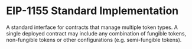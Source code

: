 # EIP-1155 Standard Implementation
A standard interface for contracts that manage multiple token types. A single deployed contract may include any combination of fungible tokens, non-fungible tokens or other configurations (e.g. semi-fungible tokens).

